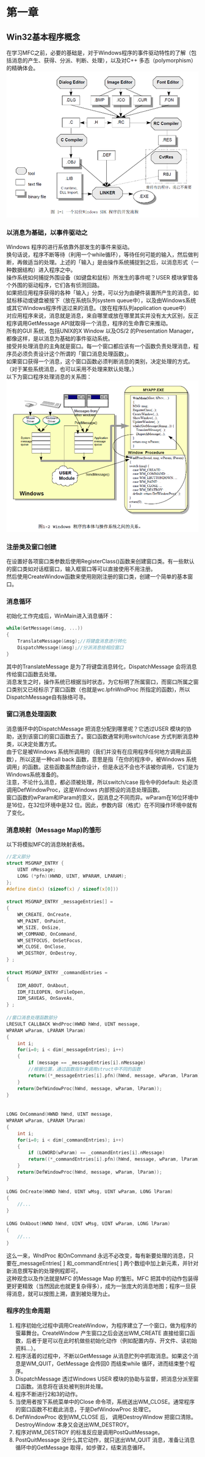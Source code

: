 # 第一章
## Win32基本程序概念   
在学习MFC之前，必要的基础是，对于Windows程序的事件驱动特性的了解（包括消息的产生、获得、分派、判断、处理），以及对C++ 多态（polymorphism）的精确体会。   
![](https://github.com/sii2017/image/blob/master/%E7%A8%8B%E5%BA%8F%E5%BC%80%E5%8F%91%E6%B5%81%E7%A8%8B.jpg)   
### 以消息为基础，以事件驱动之
Windows 程序的进行系依靠外部发生的事件来驱动。   
换句话说，程序不断等待（利用一个while循环），等待任何可能的输入，然后做判断，再做适当的处理。上述的「输入」是由操作系统捕捉到之后，以消息形式（一种数据结构）进入程序之中。    
操作系统如何捕捉外围设备（如键盘和鼠标）所发生的事件呢？USER 模块掌管各个外围的驱动程序，它们各有侦测回路。   
如果把应用程序获得的各种「输入」分类，可以分为由硬件装置所产生的消息，如鼠标移动或键盘被按下（放在系统队列system queue中），以及由Windows系统或其它Windows程序传送过来的消息。（放在程序队列application queue中）      
对应用程序来说，消息就是消息，来自哪里或放在哪里其实并没有太大区别，反正程序调用GetMessage API就取得一个消息，程序的生命靠它来推动。   
所有的GUI 系统，包括UNIX的X Window 以及OS/2 的Presentation Manager，都像这样，是以消息为基础的事件驱动系统。      
接受并处理消息的主角就是窗口。每一个窗口都应该有一个函数负责处理消息，程序员必须负责设计这个所谓的「窗口消息处理函数」。    
如果窗口获得一个消息，这个窗口函数必须判断消息的类别，决定处理的方式。（对于某些系统消息，也可以采用不处理来默认处理。）     
以下为窗口程序处理消息的关系图：  
![](https://github.com/sii2017/image/blob/master/message.png)  
### 注册类及窗口创建
在设置好各项窗口类参数后使用RegisterClass()函数来创建窗口类。有一些默认的窗口类如对话框窗口，输入框窗口等可以直接使用不用注册。   
然后使用CreateWindow函数来使用刚刚注册的窗口类，创建一个简单的基本窗口。   
### 消息循环
初始化工作完成后，WinMain进入消息循环：   
```c
while(GetMessage(&msg, ...))  
{   
	TranslateMessage(&msg);//将键盘消息进行转化   
	DispatchMessage(&msg);//分派消息给相应窗口    
}   
```    
其中的TranslateMessage 是为了将键盘消息转化，DispatchMessage 会将消息传给窗口函数去处理。  
消息发生之时，操作系统已根据当时状态，为它标明了所属窗口，而窗口所属之窗口类别又已经标示了窗口函数（也就是wc.lpfnWndProc 所指定的函数)，所以DispatchMessage自有脉络可寻。   
### 窗口消息处理函数
消息循环中的DispatchMessage 把消息分配到哪里呢？它透过USER 模块的协助，送到该窗口的窗口函数去了。窗口函数通常利用switch/case 方式判断消息种类，以决定处置方式。    
由于它是被Windows 系统所调用的（我们并没有在应用程序任何地方调用此函数），所以这是一种call back 函数，意思是指「在你的程序中，被Windows 系统调用」的函数。这些函数虽然由你设计，但是永远不会也不该被你调用，它们是为Windows系统准备的。  
注意，不论什么消息，都必须被处理，所以switch/case 指令中的default: 处必须调用DefWindowProc，这是Windows 内部预设的消息处理函数。   
窗口函数的wParam和lParam的意义，因消息之不同而异。wParam在16位环境中是16位，在32位环境中是32 位。因此，参数内容（格式）在不同操作环境中就有了变化。    
### 消息映射（Message Map)的雏形
以下将模拟MFC的消息映射表格。   
```c   
//定义部分
struct MSGMAP_ENTRY {    
	UINT nMessage;   
	LONG (*pfn)(HWND, UINT, WPARAM, LPARAM);    
};   
#define dim(x) (sizeof(x) / sizeof(x[0]))    

struct MSGMAP_ENTRY _messageEntries[] =   
{  
	WM_CREATE, OnCreate,   
	WM_PAINT, OnPaint,  
	WM_SIZE, OnSize,    
	WM_COMMAND, OnCommand,   
	WM_SETFOCUS, OnSetFocus,   
	WM_CLOSE, OnClose,  
	WM_DESTROY, OnDestroy,    
} ;   

struct MSGMAP_ENTRY _commandEntries =   
{   
	IDM_ABOUT, OnAbout,  
	IDM_FILEOPEN, OnFileOpen,  
	IDM_SAVEAS, OnSaveAs,   
} ;    

//窗口消息处理函数部分  
LRESULT CALLBACK WndProc(HWND hWnd, UINT message,
WPARAM wParam, LPARAM lParam)   
{   
	int i;    
	for(i=0; i < dim(_messageEntries); i++)     
	{    
		if (message == _messageEntries[i].nMessage)   
		//根据位置，通过函数指针来调用struct中不同的函数
		return((*_messageEntries[i].pfn)(hWnd, message, wParam, lParam));   
	}    
	return(DefWindowProc(hWnd, message, wParam, lParam));   
}    


LONG OnCommand(HWND hWnd, UINT message,
WPARAM wParam, LPARAM lParam)   
{    
	int i;    
	for(i=0; i < dim(_commandEntries); i++)    
	{    
		if (LOWORD(wParam) == _commandEntries[i].nMessage)   
		return((*_commandEntries[i].pfn)(hWnd, message, wParam, lParam));   
	}   
	return(DefWindowProc(hWnd, message, wParam, lParam));   
}    

LONG OnCreate(HWND hWnd, UINT wMsg, UINT wParam, LONG lParam)  
{   
	//...   
}  

LONG OnAbout(HWND hWnd, UINT wMsg, UINT wParam, LONG lParam)   
{   
	//...  
}    
```   
这么一来，WndProc 和OnCommand 永远不必改变，每有新要处理的消息，只要在_messageEntries[ ] 和_commandEntries[ ] 两个数组中加上新元素，并针对新消息撰写新的处理例程即可。    
这种观念以及作法就是MFC 的Message Map 的雏形。MFC 把其中的动作包装得更好更精致（当然因此也就更复杂得多），成为一张庞大的消息地图；程序一旦获得消息，就可以按图上溯，直到被处理为止。    
### 程序的生命周期
1. 程序初始化过程中调用CreateWindow，为程序建立了一个窗口，做为程序的萤幕舞台。CreateWindow 产生窗口之后会送出WM_CREATE 直接给窗口函数，后者于是可以在此时机做些初始化动作（例如配置内存、开文件、读初始资料...）。    
2. 程序活着的过程中，不断以GetMessage 从消息贮列中抓取消息。如果这个消息是WM_QUIT，GetMessage 会传回0 而结束while 循环，进而结束整个程序。    
3. DispatchMessage 透过Windows USER 模块的协助与监督，把消息分派至窗口函数。消息将在该处被判别并处理。    
4. 程序不断进行2和3的动作。     
5. 当使用者按下系统菜单中的Close 命令项，系统送出WM_CLOSE。通常程序的窗口函数不栏截此消息，于是DefWindowProc 处理它。    
6. DefWindowProc 收到WM_CLOSE 后， 调用DestroyWindow 把窗口清除。DestroyWindow 本身又会送出WM_DESTROY。     
7. 程序对WM_DESTROY 的标准反应是调用PostQuitMessage。     
8. PostQuitMessage 没什么其它动作，就只送出WM_QUIT 消息，准备让消息循环中的GetMessage 取得，如步骤2，结束消息循环。    